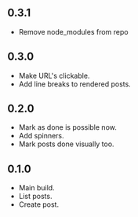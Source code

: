 ## 0.3.1

- Remove node_modules from repo

## 0.3.0

- Make URL's clickable.
- Add line breaks to rendered posts.

## 0.2.0

- Mark as done is possible now.
- Add spinners.
- Mark posts done visually too.

## 0.1.0

- Main build.
- List posts.
- Create post.
